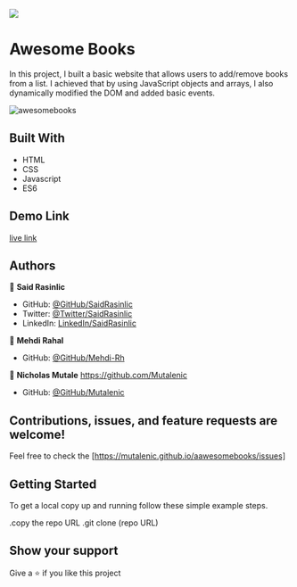 ![](https://img.shields.io/badge/Microverse-blueviolet)

# Awesome Books

In this project, I built a basic website that allows users to add/remove books from a list. I achieved that by using JavaScript objects and arrays, I also dynamically modified the DOM and added basic events.

![awesomebooks](https://user-images.githubusercontent.com/19844175/155072342-6a8f649a-62aa-41f3-92dd-bb4b2c44f5a8.png)

## Built With

- HTML
- CSS
- Javascript
- ES6


## Demo Link
[live link](https://mutalenic.github.io/aawesomebooks/)

## Authors

👤 **Said Rasinlic**

- GitHub: [@GitHub/SaidRasinlic](https://github.com/SaidRasinlic)
- Twitter: [@Twitter/SaidRasinlic](https://twitter.com/SaidRasinlic)
- LinkedIn: [LinkedIn/SaidRasinlic](https://www.linkedin.com/in/saidrasinlic)

👤 **Mehdi Rahal**

 - GitHub: [@GitHub/Mehdi-Rh](https://github.com/Mehdi-Rh)
 
 👤 **Nicholas Mutale** https://github.com/Mutalenic
 
 - GitHub: [@GitHub/Mutalenic](https://github.com/Mutalenic)

## Contributions, issues, and feature requests are welcome!

Feel free to check the [https://mutalenic.github.io/aawesomebooks/issues]

## Getting Started

To get a local copy up and running follow these simple example steps.

.copy the repo URL
.git clone (repo URL)

## Show your support

Give a ⭐️ if you like this project
